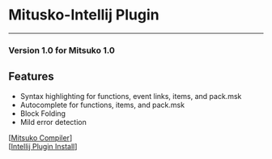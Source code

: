 # Mitusko-Intellij Plugin
***
### Version 1.0 for Mitsuko 1.0
## Features
* Syntax highlighting for functions, event links, items, and pack.msk
* Autocomplete for functions, items, and pack.msk
* Block Folding
* Mild error detection

[[Mitsuko Compiler](https://github.com/RemRemEgg/mitsuko "Mitsuko on GitHub")] <br>
[[Intellij Plugin Install](https://plugins.jetbrains.com/plugin/21514-mitsuko "Mitsuko on Intellij")]
